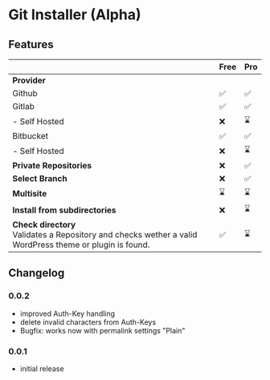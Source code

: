 # Git Installer (Alpha)

## Features

|                                                                                                               | Free | Pro |
|---------------------------------------------------------------------------------------------------------------|------|---|
| **Provider**                                                                                                  |      |   |
| Github                                                                                                        | ✅    | ✅ |
| Gitlab                                                                                                        | ✅    | ✅ |
| - Self Hosted                                                                                                 | ❌    | ⌛ |
| Bitbucket                                                                                                     | ✅    | ✅ |
| - Self Hosted                                                                                                 | ❌    | ⌛ |
| **Private Repositories**                                                                                      | ❌     | ✅ |
| **Select Branch**                                                                                             | ❌     | ✅ |
| **Multisite**                                                                                                 | ⌛    | ⌛ |
| **Install from subdirectories**                                                                               | ❌     | ⌛  |
| **Check directory**<br />Validates a Repository and checks wether a valid WordPress theme or plugin is found. | ✅    | ⌛ |

## Changelog
### 0.0.2
- improved Auth-Key handling
- delete invalid characters from Auth-Keys
- Bugfix: works now with permalink settings "Plain"

### 0.0.1
- initial release
